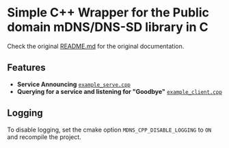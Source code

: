 # Simple C++ Wrapper for the Public domain mDNS/DNS-SD library in C
Check the original [README.md](README_original.md) for the original documentation.

## Features
- **Service Announcing** [`example_serve.cpp`](example_serve.cpp)
- **Querying for a service and listening for "Goodbye"** [`example_client.cpp`](example_client.cpp)

## Logging
To disable logging, set the cmake option `MDNS_CPP_DISABLE_LOGGING` to `ON` and recompile the project.